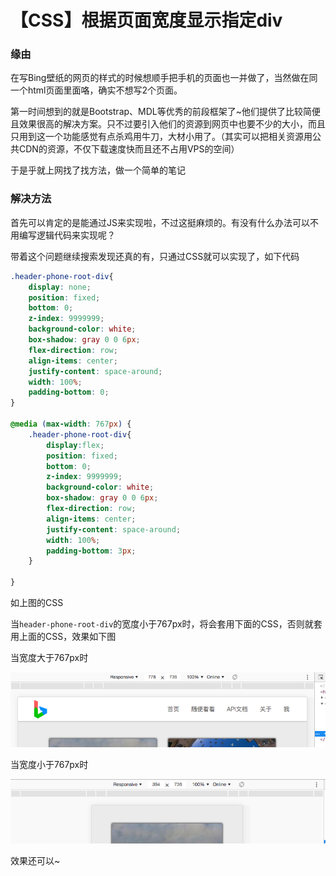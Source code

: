 # 【CSS】根据页面宽度显示指定div



### 缘由

在写Bing壁纸的网页的样式的时候想顺手把手机的页面也一并做了，当然做在同一个html页面里面咯，确实不想写2个页面。

第一时间想到的就是Bootstrap、MDL等优秀的前段框架了~他们提供了比较简便且效果很高的解决方案。只不过要引入他们的资源到网页中也要不少的大小，而且只用到这一个功能感觉有点杀鸡用牛刀，大材小用了。（其实可以把相关资源用公共CDN的资源，不仅下载速度快而且还不占用VPS的空间）

于是乎就上网找了找方法，做一个简单的笔记

### 解决方法

首先可以肯定的是能通过JS来实现啦，不过这挺麻烦的。有没有什么办法可以不用编写逻辑代码来实现呢？

带着这个问题继续搜索发现还真的有，只通过CSS就可以实现了，如下代码

```CSS
.header-phone-root-div{
    display: none;
    position: fixed;
    bottom: 0;
    z-index: 9999999;
    background-color: white;
    box-shadow: gray 0 0 6px;
    flex-direction: row;
    align-items: center;
    justify-content: space-around;
    width: 100%;
    padding-bottom: 0;
}

@media (max-width: 767px) {
    .header-phone-root-div{
        display:flex;
        position: fixed;
        bottom: 0;
        z-index: 9999999;
        background-color: white;
        box-shadow: gray 0 0 6px;
        flex-direction: row;
        align-items: center;
        justify-content: space-around;
        width: 100%;
        padding-bottom: 3px;
    }

}
```

如上图的CSS

当`header-phone-root-div`的宽度小于767px时，将会套用下面的CSS，否则就套用上面的CSS，效果如下图

当宽度大于767px时

![宽度大于767px](./../res/181026/1.png)

当宽度小于767px时

![宽度小于767px](./../res/181026/2.png)

效果还可以~